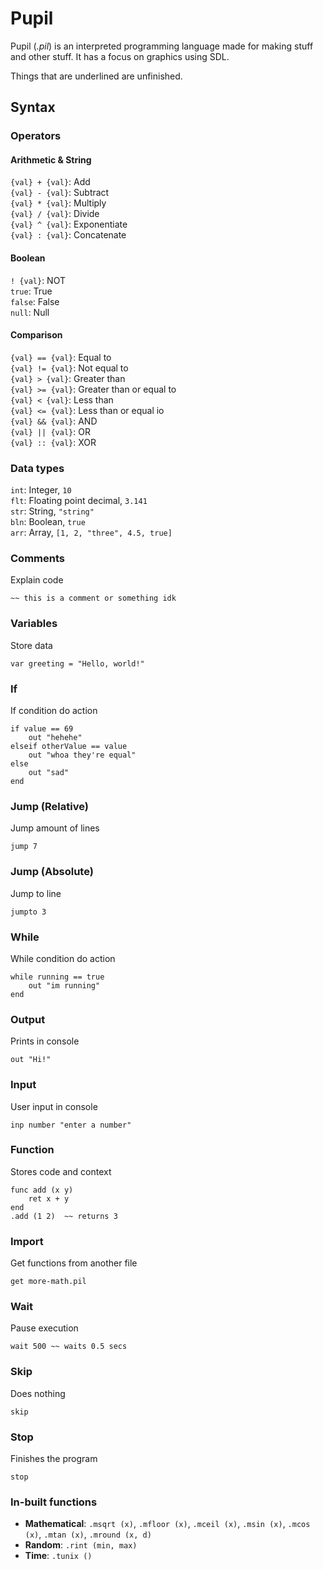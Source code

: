 # Pupil
Pupil (*.pil*) is an interpreted programming language made for making stuff and other stuff. It has a focus on graphics using SDL.

Things that are underlined are unfinished.

## Syntax
### Operators
#### Arithmetic & String
`{val} + {val}`: Add\
`{val} - {val}`: Subtract  
`{val} * {val}`: Multiply  
`{val} / {val}`: Divide  
`{val} ^ {val}`: Exponentiate\
`{val} : {val}`: Concatenate

#### Boolean
`! {val}`: NOT  
`true`: True  
`false`: False\
`null`: Null

#### Comparison
`{val} == {val}`: Equal to\
`{val} != {val}`: Not equal to\
`{val} > {val}`: Greater than\
`{val} >= {val}`: Greater than or equal to\
`{val} < {val}`: Less than\
`{val} <= {val}`: Less than or equal io\
`{val} && {val}`: AND  
`{val} || {val}`: OR\
`{val} :: {val}`: XOR

### Data types
`int`: Integer, `10`\
`flt`: Floating point decimal, `3.141`\
`str`: String, `"string"`\
`bln`: Boolean, `true`\
`arr`: Array, `[1, 2, "three", 4.5, true]`

### Comments
Explain code
```
~~ this is a comment or something idk
```

### Variables
Store data
```
var greeting = "Hello, world!"
```

### If
If condition do action
```
if value == 69  
    out "hehehe"  
elseif otherValue == value  
    out "whoa they're equal"  
else  
    out "sad"  
end
```

### Jump (Relative)
Jump amount of lines  
```
jump 7
```

### Jump (Absolute)
Jump to line
```
jumpto 3
```

### While
While condition do action  
```
while running == true
    out "im running"
end
```

### Output
Prints in console  
```
out "Hi!"
```

### Input
User input in console
```
inp number "enter a number"
```

### Function
Stores code and context  
```
func add (x y)
    ret x + y
end
.add (1 2)  ~~ returns 3
```


### Import
Get functions from another file
```
get more-math.pil
```

### Wait
Pause execution  
```
wait 500 ~~ waits 0.5 secs
```

### Skip
Does nothing  
```
skip
```

### Stop
Finishes the program  
```
stop
```

### In-built functions
- **Mathematical**: `.msqrt (x)`, `.mfloor (x)`, `.mceil (x)`, `.msin (x)`, `.mcos (x)`, `.mtan (x)`, `.mround (x, d)`
- **Random**: `.rint (min, max)`
- **Time**: `.tunix ()`
